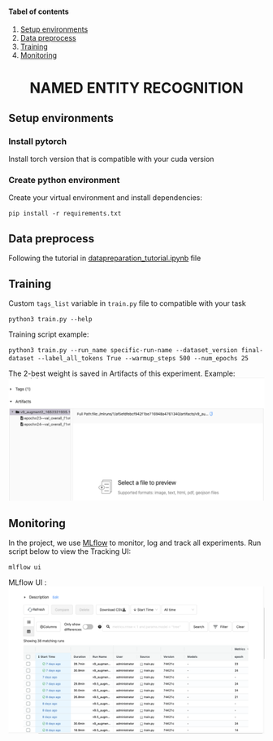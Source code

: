 #### Tabel of contents
1. [Setup environments](#setup)
2. [Data preprocess](#dataset)
3. [Training](#training)
4. [Monitoring](#monitoring)
<p align="center">
  <h1 align="center", id="introduction">NAMED ENTITY RECOGNITION</h1></p>

## Setup environments<a name="setup"></a>
### Install pytorch
Install torch version that is compatible with your cuda version
### Create python environment
Create your virtual environment and install dependencies:
```angular2html
pip install -r requirements.txt
```

## Data preprocess<a name="dataset"></a>
Following the tutorial in [datapreparation_tutorial.ipynb](./datapreparation_tutorial.ipynb) file

## Training<a name="training"></a>
Custom `tags_list` variable in `train.py` file to compatible with your task

```angular2html
python3 train.py --help
```
Training script example:
```angular2html
python3 train.py --run_name specific-run-name --dataset_version final-dataset --label_all_tokens True --warmup_steps 500 --num_epochs 25
```
The 2-best weight is saved in Artifacts of this experiment. Example:
![artifacts](./img/artifacts.png)
## Monitoring<a name="monitoring"></a>
In the project, we use [MLflow](https://www.mlflow.org/docs/latest/quickstart.html) to monitor, log and track all experiments. Run script below to view the Tracking UI:
```angular2html
mlflow ui
```
MLflow UI :
![mlflowui](./img/mlflow.png)
